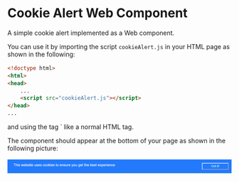 # Cookie Alert Web Component

A simple cookie alert implemented as a Web component.

You can use it by importing the script `cookieAlert.js` in your HTML page as shown in the following:

```html
<!doctype html>
<html>
<head>
	...
	<script src="cookieAlert.js"></script>
</head>
...
```

and using the tag <cookie-alert></cookie-alert>` like a normal HTML tag.

The component should appear at the bottom of your page as shown in the following picture:

![](images/cookie-alert.png)

